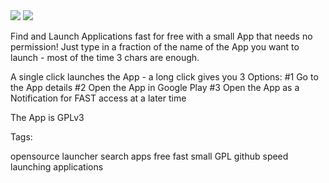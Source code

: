 <img src="https://raw.github.com/ligi/FAST/master/promo/512x512.png"/>
<img src="https://raw.github.com/ligi/FAST/master/promo/qr_googleplay.png"/>

Find and Launch Applications fast for free with a small App that needs no permission!
Just type in a fraction of the name of the App you want to launch - most of the time 3 chars are enough.

A single click launches the App - a long click gives you 3 Options:
 #1 Go to the App details
 #2 Open the App in Google Play
 #3 Open the App as a Notification for FAST access at a later time

The App is GPLv3 

Tags:

opensource launcher search apps free fast small GPL github speed launching applications